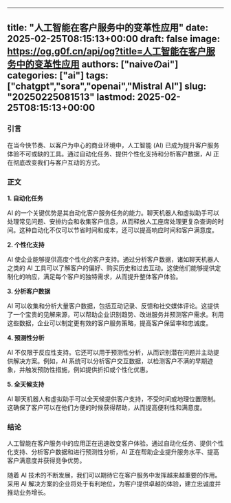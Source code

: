 
---
title: "人工智能在客户服务中的变革性应用"
date: 2025-02-25T08:15:13+00:00
draft: false
image: https://og.g0f.cn/api/og?title=人工智能在客户服务中的变革性应用
authors: ["naiveのai"]
categories: ["ai"]
tags: ["chatgpt","sora","openai","Mistral AI"]
slug: "20250225081513"
lastmod: 2025-02-25T08:15:13+00:00
---
### 引言

在当今快节奏、以客户为中心的商业环境中，人工智能 (AI) 已成为提升客户服务体验不可或缺的工具。通过自动化任务、提供个性化支持和分析客户数据，AI 正在彻底改变我们与客户互动的方式。

### 正文

**1. 自动化任务**

AI 的一个关键优势是其自动化客户服务任务的能力。聊天机器人和虚拟助手可以处理常见问题、安排约会和收集客户信息，从而释放人工座席处理更复杂查询的时间。这种自动化不仅可以节省时间和成本，还可以提高响应时间和客户满意度。

**2. 个性化支持**

AI 使企业能够提供高度个性化的客户支持。通过分析客户数据，诸如聊天机器人之类的 AI 工具可以了解客户的偏好、购买历史和过去互动。这使他们能够提供定制化的响应，满足每个客户的独特需求，从而提升整体客户体验。

**3. 分析客户数据**

AI 可以收集和分析大量客户数据，包括互动记录、反馈和社交媒体评论。这提供了一个宝贵的见解来源，可以帮助企业识别趋势、改进服务并预测客户需求。利用这些数据，企业可以制定更有效的客户服务策略，提高客户保留率和忠诚度。

**4. 预测性分析**

AI 不仅限于反应性支持。它还可以用于预测性分析，从而识别潜在问题并主动提供解决方案。例如，AI 系统可以分析客户交互数据，以检测客户不满的早期迹象，并触发预防性措施，例如提供折扣或个性化优惠。

**5. 全天候支持**

AI 聊天机器人和虚拟助手可以全天候提供客户支持，不受时间或地理位置限制。这确保了客户可以在他们方便的时候获得帮助，从而提高便利性和满意度。

### 结论

人工智能在客户服务中的应用正在迅速改变客户体验。通过自动化任务、提供个性化支持、分析客户数据和进行预测性分析，AI 正在帮助企业提升服务水平、提高客户满意度并获得竞争优势。

随着 AI 技术的不断发展，我们可以期待它在客户服务中发挥越来越重要的作用。采用 AI 解决方案的企业将处于有利地位，为客户提供卓越的体验，建立忠诚度并推动业务增长。